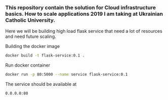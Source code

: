 ### This repository contain the solution for Cloud infrastructure basics. How to scale applications 2019 I am taking at Ukrainian Catholic University.
Here we will be building high load flask service that need a lot of resources and need future scaling.

Building the docker image
```sh
docker build -t flask-service:0.1 .
```

Run docker container
```sh
docker run -p 80:5000 --name service flask-service:0.1
```
The service should be available at
```sh
0.0.0.0:80
```
